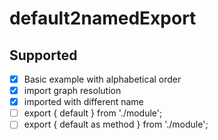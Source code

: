 # default2namedExport

## Supported

- [x] Basic example with alphabetical order
- [x] import graph resolution
- [x] imported with different name
- [ ] export { default } from './module';
- [ ] export { default as method } from './module';
